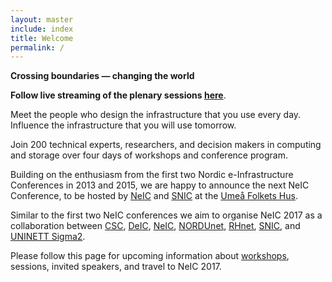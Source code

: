 ```yaml
---
layout: master
include: index
title: Welcome
permalink: /
---
```


**Crossing boundaries &mdash; changing the world**

**Follow live streaming of the plenary sessions [here](https://videocenter.mindspace.se/videos/video/4771/?live=true)**.

Meet the people who design the infrastructure that you use every day. Influence
the infrastructure that you will use tomorrow.

Join 200 technical experts, researchers, and decision makers in computing and
storage over four days of workshops and conference program.

Building on the enthusiasm from the first two Nordic e-Infrastructure
Conferences in 2013 and 2015, we are happy to announce the next NeIC
Conference, to be hosted by
[NeIC](https://neic.nordforsk.org)
and
[SNIC](http://www.snic.vr.se)
at the [Umeå Folkets Hus](http://www.umeafolketshus.se).

Similar to the first two NeIC
conferences we aim to organise NeIC 2017 as a collaboration between
[CSC](https://www.csc.fi),
[DeIC](https://www.deic.dk),
[NeIC](https://neic.nordforsk.org),
[NORDUnet](https://www.nordu.net),
[RHnet](http://www.rhnet.is/english/),
[SNIC](http://www.snic.vr.se),
and
[UNINETT Sigma2](https://www.sigma2.no).

Please follow this page for upcoming information about [workshops](workshops/),
sessions, invited speakers, and travel to NeIC 2017.
